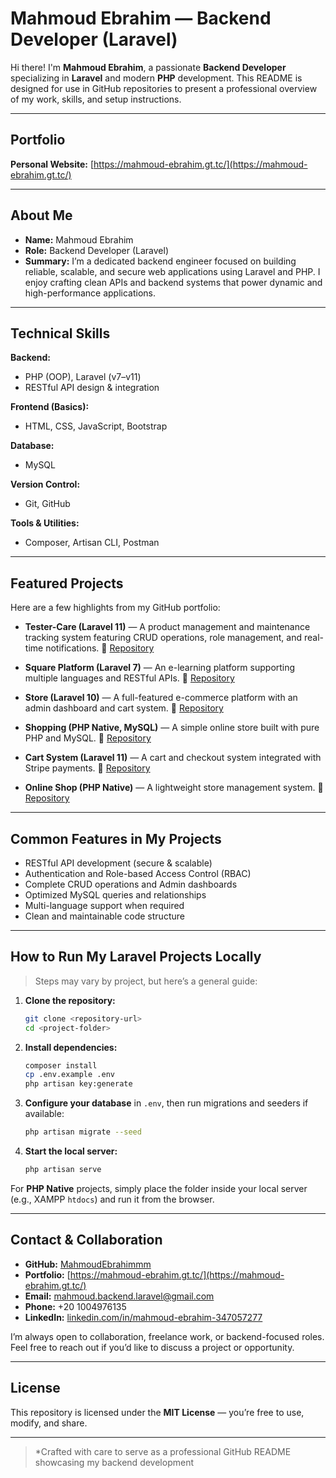 # Mahmoud Ebrahim — Backend Developer (Laravel)

Hi there! I'm **Mahmoud Ebrahim**, a passionate **Backend Developer** specializing in **Laravel** and modern **PHP** development. This README is designed for use in GitHub repositories to present a professional overview of my work, skills, and setup instructions.

---

## Portfolio

**Personal Website:** [https://mahmoud-ebrahim.gt.tc/](https://mahmoud-ebrahim.gt.tc/)

---

## About Me

* **Name:** Mahmoud Ebrahim
* **Role:** Backend Developer (Laravel)
* **Summary:** I’m a dedicated backend engineer focused on building reliable, scalable, and secure web applications using Laravel and PHP. I enjoy crafting clean APIs and backend systems that power dynamic and high-performance applications.

---

## Technical Skills

**Backend:**  
- PHP (OOP), Laravel (v7–v11)  
- RESTful API design & integration  

**Frontend (Basics):**  
- HTML, CSS, JavaScript, Bootstrap  

**Database:**  
- MySQL  

**Version Control:**  
- Git, GitHub  

**Tools & Utilities:**  
- Composer, Artisan CLI, Postman  

---

## Featured Projects

Here are a few highlights from my GitHub portfolio:

* **Tester-Care (Laravel 11)** — A product management and maintenance tracking system featuring CRUD operations, role management, and real-time notifications.
  🔗 [Repository](https://github.com/MahmoudEbrahimmm/Tester-care)

* **Square Platform (Laravel 7)** — An e-learning platform supporting multiple languages and RESTful APIs.
  🔗 [Repository](https://github.com/MahmoudEbrahimmm/Square-platform)

* **Store (Laravel 10)** — A full-featured e-commerce platform with an admin dashboard and cart system.
  🔗 [Repository](https://github.com/MahmoudEbrahimmm/Store)

* **Shopping (PHP Native, MySQL)** — A simple online store built with pure PHP and MySQL.
  🔗 [Repository](https://github.com/MahmoudEbrahimmm/shopping-native)

* **Cart System (Laravel 11)** — A cart and checkout system integrated with Stripe payments.
  🔗 [Repository](https://github.com/MahmoudEbrahimmm/Cart)

* **Online Shop (PHP Native)** — A lightweight store management system.
  🔗 [Repository](https://github.com/MahmoudEbrahimmm/online-shope-native)

---

## Common Features in My Projects

* RESTful API development (secure & scalable)
* Authentication and Role-based Access Control (RBAC)
* Complete CRUD operations and Admin dashboards
* Optimized MySQL queries and relationships
* Multi-language support when required
* Clean and maintainable code structure

---

## How to Run My Laravel Projects Locally

> Steps may vary by project, but here’s a general guide:

1. **Clone the repository:**

   ```bash
   git clone <repository-url>
   cd <project-folder>
   ```

2. **Install dependencies:**

   ```bash
   composer install
   cp .env.example .env
   php artisan key:generate
   ```

3. **Configure your database** in `.env`, then run migrations and seeders if available:

   ```bash
   php artisan migrate --seed
   ```

4. **Start the local server:**

   ```bash
   php artisan serve
   ```

For **PHP Native** projects, simply place the folder inside your local server (e.g., XAMPP `htdocs`) and run it from the browser.

---

## Contact & Collaboration

* **GitHub:** [MahmoudEbrahimmm](https://github.com/MahmoudEbrahimmm)
* **Portfolio:** [https://mahmoud-ebrahim.gt.tc/](https://mahmoud-ebrahim.gt.tc/)
* **Email:** [mahmoud.backend.laravel@gmail.com](mailto:mahmoud.backend.laravel@gmail.com)
* **Phone:** +20 1004976135
* **LinkedIn:** [linkedin.com/in/mahmoud-ebrahim-347057277](https://www.linkedin.com/in/mahmoud-ebrahim-347057277/)

I’m always open to collaboration, freelance work, or backend-focused roles. Feel free to reach out if you’d like to discuss a project or opportunity.

---

## License

This repository is licensed under the **MIT License** — you’re free to use, modify, and share.

---

> *Crafted with care to serve as a professional GitHub README showcasing my backend development
